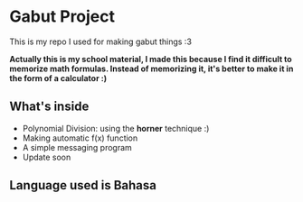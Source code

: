 # Gabut Project
This is my repo I used for making gabut things :3

**Actually this is my school material, I made this because I find it difficult to memorize math formulas. Instead of memorizing it, it's better to make it in the form of a calculator :)**

## What's inside
- Polynomial Division: using the **horner** technique :)
- Making automatic f(x) function
- A simple messaging program
- Update soon

## Language used is Bahasa
